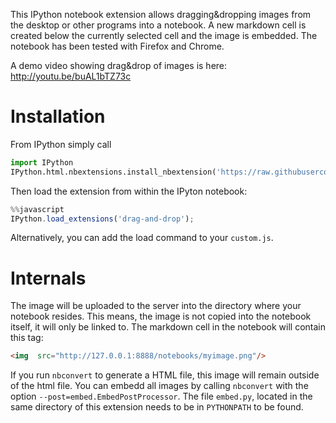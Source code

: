 This IPython notebook extension allows dragging&dropping images from the desktop or other programs into a notebook. A new markdown cell is created below the currently selected cell and the image is embedded.
The notebook has been tested with Firefox and Chrome.

A demo video showing drag&drop of images is here:
http://youtu.be/buAL1bTZ73c


Installation
============

From IPython simply call

```python
import IPython
IPython.html.nbextensions.install_nbextension('https://raw.githubusercontent.com/ipython-contrib/IPython-notebook-extensions/master/nbextensions/usability/dragdrop/main.js')
```

Then load the extension from within the IPyton notebook:

```javascript
%%javascript
IPython.load_extensions('drag-and-drop');
```

Alternatively, you can add the load command to your `custom.js`.


Internals
=========

The image will be uploaded to the server into the directory where your notebook resides. This means, the image is not copied into the notebook itself, it will only be linked to. The markdown cell in the notebook will contain this tag:

```html
<img  src="http://127.0.0.1:8888/notebooks/myimage.png"/>
```

If you run `nbconvert` to generate a HTML file, this image will remain outside of the html file. You can embedd all images by calling `nbconvert` with the option `--post=embed.EmbedPostProcessor`. The file `embed.py`, located in the same directory of this extension needs to be in `PYTHONPATH` to be found.